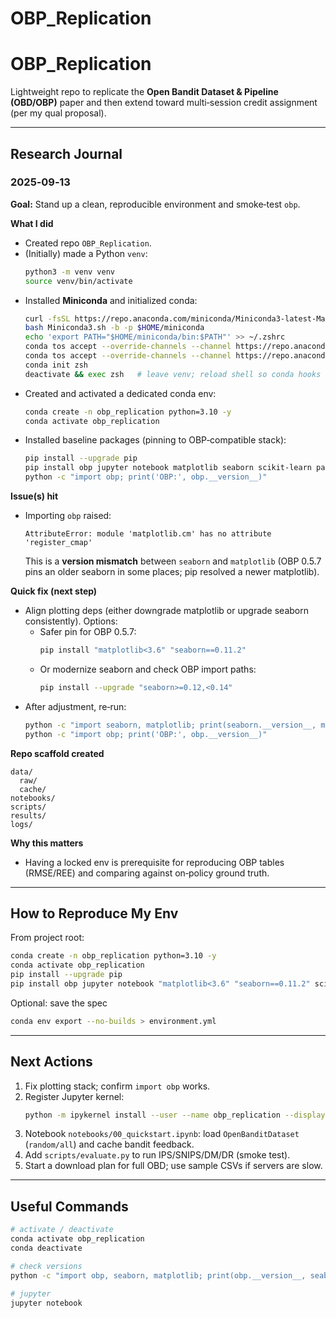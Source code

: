 # OBP_Replication
# OBP_Replication

Lightweight repo to replicate the **Open Bandit Dataset & Pipeline (OBD/OBP)** paper and then extend toward multi‑session credit assignment (per my qual proposal).

---

## Research Journal

### 2025‑09‑13
**Goal:** Stand up a clean, reproducible environment and smoke‑test `obp`.

**What I did**
- Created repo `OBP_Replication`.
- (Initially) made a Python `venv`:
  ```bash
  python3 -m venv venv
  source venv/bin/activate
  ```
- Installed **Miniconda** and initialized conda:
  ```bash
  curl -fsSL https://repo.anaconda.com/miniconda/Miniconda3-latest-MacOSX-arm64.sh -o Miniconda3.sh
  bash Miniconda3.sh -b -p $HOME/miniconda
  echo 'export PATH="$HOME/miniconda/bin:$PATH"' >> ~/.zshrc
  conda tos accept --override-channels --channel https://repo.anaconda.com/pkgs/main
  conda tos accept --override-channels --channel https://repo.anaconda.com/pkgs/r
  conda init zsh
  deactivate && exec zsh   # leave venv; reload shell so conda hooks load
  ```
- Created and activated a dedicated conda env:
  ```bash
  conda create -n obp_replication python=3.10 -y
  conda activate obp_replication
  ```
- Installed baseline packages (pinning to OBP‑compatible stack):
  ```bash
  pip install --upgrade pip
  pip install obp jupyter notebook matplotlib seaborn scikit-learn pandas
  python -c "import obp; print('OBP:', obp.__version__)"
  ```

**Issue(s) hit**
- Importing `obp` raised:
  ```
  AttributeError: module 'matplotlib.cm' has no attribute 'register_cmap'
  ```
  This is a **version mismatch** between `seaborn` and `matplotlib` (OBP 0.5.7 pins an older seaborn in some places; pip resolved a newer matplotlib).  

**Quick fix (next step)**
- Align plotting deps (either downgrade matplotlib or upgrade seaborn consistently). Options:
  - Safer pin for OBP 0.5.7:
    ```bash
    pip install "matplotlib<3.6" "seaborn==0.11.2"
    ```
  - Or modernize seaborn and check OBP import paths:
    ```bash
    pip install --upgrade "seaborn>=0.12,<0.14"
    ```
- After adjustment, re‑run:
  ```bash
  python -c "import seaborn, matplotlib; print(seaborn.__version__, matplotlib.__version__)"
  python -c "import obp; print('OBP:', obp.__version__)"
  ```

**Repo scaffold created**
```
data/
  raw/
  cache/
notebooks/
scripts/
results/
logs/
```

**Why this matters**
- Having a locked env is prerequisite for reproducing OBP tables (RMSE/REE) and comparing against on‑policy ground truth.

---

## How to Reproduce My Env

From project root:
```bash
conda create -n obp_replication python=3.10 -y
conda activate obp_replication
pip install --upgrade pip
pip install obp jupyter notebook "matplotlib<3.6" "seaborn==0.11.2" scikit-learn pandas
```
Optional: save the spec
```bash
conda env export --no-builds > environment.yml
```

---

## Next Actions
1. Fix plotting stack; confirm `import obp` works.
2. Register Jupyter kernel:
   ```bash
   python -m ipykernel install --user --name obp_replication --display-name "Python (obp_replication)"
   ```
3. Notebook `notebooks/00_quickstart.ipynb`: load `OpenBanditDataset` (`random/all`) and cache bandit feedback.
4. Add `scripts/evaluate.py` to run IPS/SNIPS/DM/DR (smoke test).
5. Start a download plan for full OBD; use sample CSVs if servers are slow.

---

## Useful Commands
```bash
# activate / deactivate
conda activate obp_replication
conda deactivate

# check versions
python -c "import obp, seaborn, matplotlib; print(obp.__version__, seaborn.__version__, matplotlib.__version__)"

# jupyter
jupyter notebook
```
